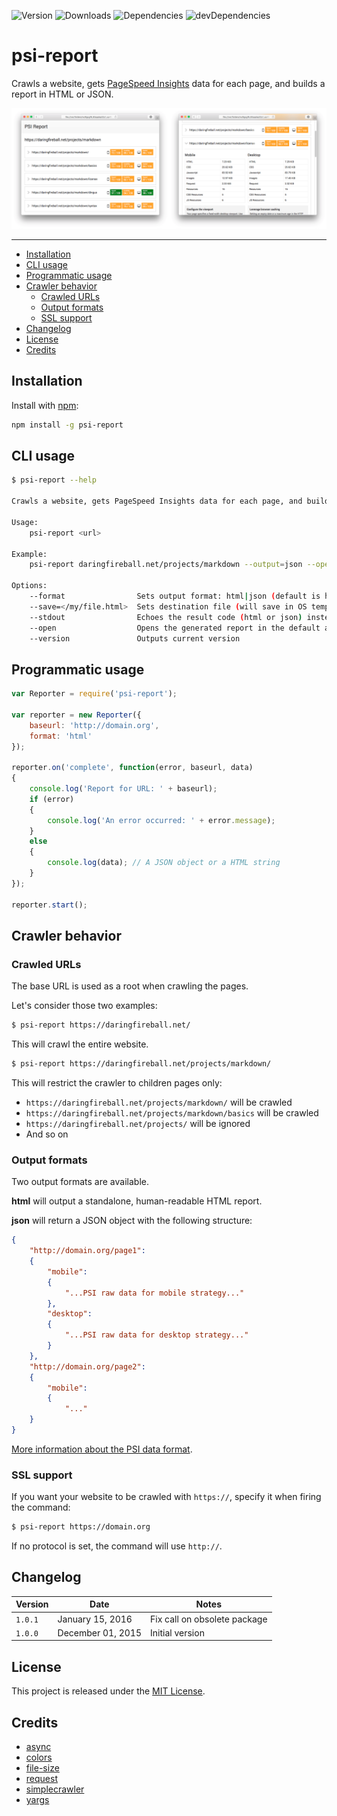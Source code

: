 ![Version](https://img.shields.io/npm/v/psi-report.svg)
![Downloads](https://img.shields.io/npm/dm/psi-report.svg)
![Dependencies](https://img.shields.io/david/johansatge/psi-report.svg)
![devDependencies](https://img.shields.io/david/dev/johansatge/psi-report.svg)

# psi-report

Crawls a website, gets [PageSpeed Insights](https://developers.google.com/speed/pagespeed/insights/) data for each page, and builds a report in HTML or JSON.

![](screenshot.png)

---

* [Installation](#installation)
* [CLI usage](#cli-usage)
* [Programmatic usage](#programmatic-usage)
* [Crawler behavior](#crawler-behavior)
    * [Crawled URLs](#crawled-urls)
    * [Output formats](#output-formats)
    * [SSL support](#ssl-support)
* [Changelog](#changelog)
* [License](#license)
* [Credits](#credits)

## Installation

Install with [npm](https://www.npmjs.com/):

```bash
npm install -g psi-report
```

## CLI usage

```bash
$ psi-report --help

Crawls a website, gets PageSpeed Insights data for each page, and builds a report in HTML or JSON

Usage:
    psi-report <url>

Example:
    psi-report daringfireball.net/projects/markdown --output=json --open

Options:
    --format                Sets output format: html|json (default is html)
    --save=</my/file.html>  Sets destination file (will save in OS temp dir if empty)
    --stdout                Echoes the result code (html or json) instead of saving it on the disk
    --open                  Opens the generated report in the default application. (OSX only)
    --version               Outputs current version
```

## Programmatic usage

```javascript
var Reporter = require('psi-report');

var reporter = new Reporter({
    baseurl: 'http://domain.org',
    format: 'html'
});

reporter.on('complete', function(error, baseurl, data)
{
    console.log('Report for URL: ' + baseurl);
    if (error)
    {
        console.log('An error occurred: ' + error.message);
    }
    else
    {
        console.log(data); // A JSON object or a HTML string
    }
});

reporter.start();
```

## Crawler behavior

### Crawled URLs

The base URL is used as a root when crawling the pages.

Let's consider those two examples:

```bash
$ psi-report https://daringfireball.net/
```

This will crawl the entire website.

```bash
$ psi-report https://daringfireball.net/projects/markdown/
```

This will restrict the crawler to children pages only:

* `https://daringfireball.net/projects/markdown/` will be crawled
* `https://daringfireball.net/projects/markdown/basics` will be crawled
* `https://daringfireball.net/projects/` will be ignored
* And so on

### Output formats

Two output formats are available.

**html** will output a standalone, human-readable HTML report.

**json** will return a JSON object with the following structure:

```json
{
    "http://domain.org/page1":
    {
        "mobile":
        {
            "...PSI raw data for mobile strategy..."
        },
        "desktop":
        {
            "...PSI raw data for desktop strategy..."
        }
    },
    "http://domain.org/page2":
    {
        "mobile":
        {
            "..."
    }
}
```

[More information about the PSI data format](https://developers.google.com/speed/docs/insights/v2/reference/pagespeedapi/runpagespeed#response).

### SSL support

If you want your website to be crawled with `https://`, specify it when firing the command:

```bash
$ psi-report https://domain.org
```

If no protocol is set, the command will use `http://`.

## Changelog

| Version | Date | Notes |
| --- | --- | --- |
| `1.0.1` | January 15, 2016 | Fix call on obsolete package |
| `1.0.0` | December 01, 2015 | Initial version |

## License

This project is released under the [MIT License](license).

## Credits

* [async](https://github.com/caolan/async)
* [colors](https://github.com/Marak/colors.js)
* [file-size](https://github.com/Nijikokun/file-size)
* [request](https://github.com/request/request)
* [simplecrawler](https://github.com/cgiffard/node-simplecrawler)
* [yargs](https://github.com/bcoe/yargs)
